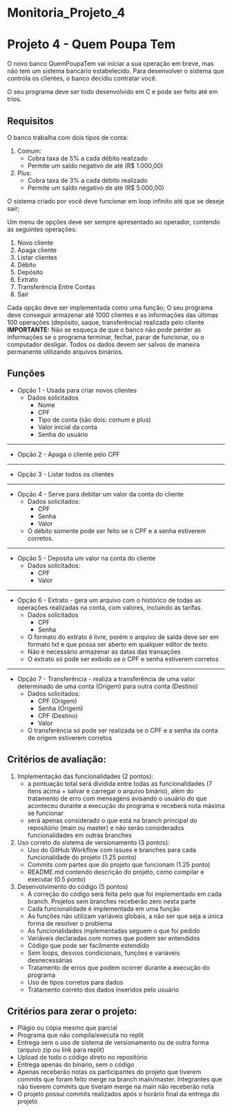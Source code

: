 # Monitoria_Projeto_4

# Projeto 4 - Quem Poupa Tem

O novo banco QuemPoupaTem vai iniciar a sua operação em breve, mas não tem um sistema bancário estabelecido. Para desenvolver o sistema que controla os clientes, o banco decidiu contratar você.

O seu programa deve ser todo desenvolvido em C e pode ser feito até em trios.

## Requisitos
O banco trabalha com dois tipos de conta:
  1. Comum:
     * Cobra taxa de 5% a cada débito realizado
     * Permite um saldo negativo de até (R$ 1.000,00)
  3. Plus:
     * Cobra taxa de 3% a cada débito realizado
     * Permite um saldo negativo de até (R$ 5.000,00)

O sistema criado por você deve funcionar em loop infinito até que se deseje sair;

Um menu de opções deve ser sempre apresentado ao operador, contendo as seguintes operações:

1. Novo cliente
2. Apaga cliente
3. Listar clientes
4. Débito
5. Depósito
6. Extrato
7. Transferência Entre Contas
0. Sair

Cada opção deve ser implementada como uma função;
O seu programa deve conseguir armazenar até 1000 clientes e as informações das últimas 100 operações (depósito, saque, transferência) realizada pelo cliente
**IMPORTANTE:** Não se esqueça de que o banco não pode perder as informações se o programa terminar, fechar, parar de funcionar, ou o computador desligar. Todos os dados devem ser salvos de maneira permanente utilizando arquivos binários.

## Funções
- Opção 1 - Usada para criar novos clientes
  - Dados solicitados 
    - Nome
    - CPF
    - Tipo de conta (são dois: comum e plus)
    - Valor inicial da conta
    - Senha do usuário
---
- Opção 2 - Apaga o cliente pelo CPF
---
- Opção 3 - Listar todos os clientes
---
- Opção 4 - Serve para debitar um valor da conta do cliente
  - Dados solicitados: 
    - CPF
    - Senha
    - Valor
  - O débito somente pode ser feito se o CPF e a senha estiverem corretos.
---
- Opção 5 - Deposita um valor na conta do cliente
  - Dados solicitados:
    - CPF
    - Valor
---
- Opção 6 - Extrato - gera um arquivo com o histórico de todas as operações realizadas na conta, com valores, incluindo as tarifas.
  - Dados solicitados
    - CPF
    - Senha
  - O formato do extrato é livre, porém o arquivo de saída deve ser em formato txt e que possa ser aberto em qualquer editor de texto.
  - Não é necessário armazenar as datas das transações
  - O extrato só pode ser exibido se o CPF e senha estiverem corretos
---   
- Opção 7 - Transferência - realiza a transferência de uma valor determinado de uma conta (Origem) para outra conta (Destino)
  - Dados solicitados:
    - CPF (Origem)
    - Senha (Origem)
    - CPF (Destino)
    - Valor
  - O transferência só pode ser realizada se o CPF e a senha da conta de origem estiverem corretos

## Critérios de avaliação:
1. Implementação das funcionalidades (2 pontos):
    - a pontuação total será dividida entre todas as funcionalidades (7 itens acima + salvar e carregar o arquivo binário), além do tratamento de erro com mensagens avisando o usuário do que aconteceu durante a execução do programa e receberá nota máxima se funcionar
    - será apenas considerado o que está na branch principal do repositório (main ou master) e não serão considerados funcionalidades em outras branches
2. Uso correto do sistema de versionamento (3 pontos):
    - Uso do GitHub Workflow com issues e branches para cada funcionalidade do projeto (1.25 ponto)
    - Commits com partes que do projeto que funcionam (1.25 ponto)
    - README.md contendo descrição do projeto, como compilar e executar (0.5 ponto)
3. Desenvolvimento do código (5 pontos)
    - A correção do código será feita pelo que foi implementado em cada branch. Projetos sem branches receberão zero nesta parte
    - Cada funcionalidade é implementada em uma função
    - As funções não utilizam variáveis globais, a não ser que seja a única forma de resolver o problema
    - As funcionalidades implementadas seguem o que foi pedido
    - Variáveis declaradas com nomes que podem ser entendidos
    - Código que pode ser facilmente estendido
    - Sem loops, desvios condicionais, funções e variáveis desnecessárias
    - Tratamento de erros que podem ocorrer durante a execução do programa
    - Uso de tipos corretos para dados
    - Tratamento correto dos dados inseridos pelo usuário

## Critérios para zerar o projeto:
  - Plágio ou cópia mesmo que parcial
  - Programa que não compila/executa no replit
  - Entrega sem o uso de sistema de versionamento ou de outra forma (arquivo zip ou link para replit)
  - Upload de todo o código direto no repositório
  - Entrega apenas do binário, sem o código
  - Apenas receberão notas os participantes do projeto que tiverem commits que foram feito merge na branch main/master. Integrantes que não tiverem commits que tiveram merge na main não receberão nota
  - O projeto possui commits realizados após o horário final da entrega do projeto
